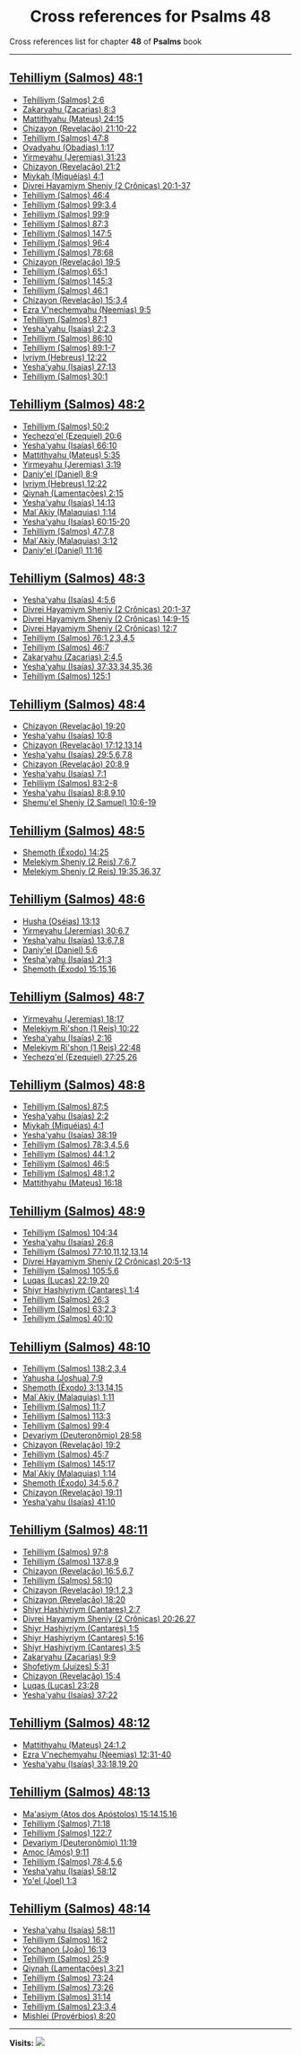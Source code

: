 <div align="center">

# Cross references for **Psalms 48**
</div>

Cross references list for chapter **48** of **Psalms** book

---

<h2 id="1"><a href="https://bible.ozzuu.com/pt_yah/Psa/48#1" target="_blank">Tehilliym (Salmos) 48:1</a></h2>

- [Tehilliym (Salmos) 2:6](https://bible.ozzuu.com/pt_yah/Psa/2#6)
- [Zakaryahu (Zacarias) 8:3](https://bible.ozzuu.com/pt_yah/Zec/8#3)
- [Mattithyahu (Mateus) 24:15](https://bible.ozzuu.com/pt_yah/Mat/24#15)
- [Chizayon (Revelação) 21:10-22](https://bible.ozzuu.com/pt_yah/Rev/21#10)
- [Tehilliym (Salmos) 47:8](https://bible.ozzuu.com/pt_yah/Psa/47#8)
- [Ovadyahu (Obadias) 1:17](https://bible.ozzuu.com/pt_yah/Oba/1#17)
- [Yirmeyahu (Jeremias) 31:23](https://bible.ozzuu.com/pt_yah/Jer/31#23)
- [Chizayon (Revelação) 21:2](https://bible.ozzuu.com/pt_yah/Rev/21#2)
- [Miykah (Miquéias) 4:1](https://bible.ozzuu.com/pt_yah/Mic/4#1)
- [Divrei Hayamiym Sheniy (2 Crônicas) 20:1-37](https://bible.ozzuu.com/pt_yah/2Ch/20#1)
- [Tehilliym (Salmos) 46:4](https://bible.ozzuu.com/pt_yah/Psa/46#4)
- [Tehilliym (Salmos) 99:3,4](https://bible.ozzuu.com/pt_yah/Psa/99#3)
- [Tehilliym (Salmos) 99:9](https://bible.ozzuu.com/pt_yah/Psa/99#9)
- [Tehilliym (Salmos) 87:3](https://bible.ozzuu.com/pt_yah/Psa/87#3)
- [Tehilliym (Salmos) 147:5](https://bible.ozzuu.com/pt_yah/Psa/147#5)
- [Tehilliym (Salmos) 96:4](https://bible.ozzuu.com/pt_yah/Psa/96#4)
- [Tehilliym (Salmos) 78:68](https://bible.ozzuu.com/pt_yah/Psa/78#68)
- [Chizayon (Revelação) 19:5](https://bible.ozzuu.com/pt_yah/Rev/19#5)
- [Tehilliym (Salmos) 65:1](https://bible.ozzuu.com/pt_yah/Psa/65#1)
- [Tehilliym (Salmos) 145:3](https://bible.ozzuu.com/pt_yah/Psa/145#3)
- [Tehilliym (Salmos) 46:1](https://bible.ozzuu.com/pt_yah/Psa/46#1)
- [Chizayon (Revelação) 15:3,4](https://bible.ozzuu.com/pt_yah/Rev/15#3)
- [Ezra V'nechemyahu (Neemias) 9:5](https://bible.ozzuu.com/pt_yah/Neh/9#5)
- [Tehilliym (Salmos) 87:1](https://bible.ozzuu.com/pt_yah/Psa/87#1)
- [Yesha'yahu (Isaías) 2:2,3](https://bible.ozzuu.com/pt_yah/Isa/2#2)
- [Tehilliym (Salmos) 86:10](https://bible.ozzuu.com/pt_yah/Psa/86#10)
- [Tehilliym (Salmos) 89:1-7](https://bible.ozzuu.com/pt_yah/Psa/89#1)
- [Ivriym (Hebreus) 12:22](https://bible.ozzuu.com/pt_yah/Heb/12#22)
- [Yesha'yahu (Isaías) 27:13](https://bible.ozzuu.com/pt_yah/Isa/27#13)
- [Tehilliym (Salmos) 30:1](https://bible.ozzuu.com/pt_yah/Psa/30#1)
<h2 id="2"><a href="https://bible.ozzuu.com/pt_yah/Psa/48#2" target="_blank">Tehilliym (Salmos) 48:2</a></h2>

- [Tehilliym (Salmos) 50:2](https://bible.ozzuu.com/pt_yah/Psa/50#2)
- [Yechezq'el (Ezequiel) 20:6](https://bible.ozzuu.com/pt_yah/Eze/20#6)
- [Yesha'yahu (Isaías) 66:10](https://bible.ozzuu.com/pt_yah/Isa/66#10)
- [Mattithyahu (Mateus) 5:35](https://bible.ozzuu.com/pt_yah/Mat/5#35)
- [Yirmeyahu (Jeremias) 3:19](https://bible.ozzuu.com/pt_yah/Jer/3#19)
- [Daniy'el (Daniel) 8:9](https://bible.ozzuu.com/pt_yah/Dan/8#9)
- [Ivriym (Hebreus) 12:22](https://bible.ozzuu.com/pt_yah/Heb/12#22)
- [Qiynah (Lamentações) 2:15](https://bible.ozzuu.com/pt_yah/Lam/2#15)
- [Yesha'yahu (Isaías) 14:13](https://bible.ozzuu.com/pt_yah/Isa/14#13)
- [Mal`Akiy (Malaquias) 1:14](https://bible.ozzuu.com/pt_yah/Mal/1#14)
- [Yesha'yahu (Isaías) 60:15-20](https://bible.ozzuu.com/pt_yah/Isa/60#15)
- [Tehilliym (Salmos) 47:7,8](https://bible.ozzuu.com/pt_yah/Psa/47#7)
- [Mal`Akiy (Malaquias) 3:12](https://bible.ozzuu.com/pt_yah/Mal/3#12)
- [Daniy'el (Daniel) 11:16](https://bible.ozzuu.com/pt_yah/Dan/11#16)
<h2 id="3"><a href="https://bible.ozzuu.com/pt_yah/Psa/48#3" target="_blank">Tehilliym (Salmos) 48:3</a></h2>

- [Yesha'yahu (Isaías) 4:5,6](https://bible.ozzuu.com/pt_yah/Isa/4#5)
- [Divrei Hayamiym Sheniy (2 Crônicas) 20:1-37](https://bible.ozzuu.com/pt_yah/2Ch/20#1)
- [Divrei Hayamiym Sheniy (2 Crônicas) 14:9-15](https://bible.ozzuu.com/pt_yah/2Ch/14#9)
- [Divrei Hayamiym Sheniy (2 Crônicas) 12:7](https://bible.ozzuu.com/pt_yah/2Ch/12#7)
- [Tehilliym (Salmos) 76:1,2,3,4,5](https://bible.ozzuu.com/pt_yah/Psa/76#1)
- [Tehilliym (Salmos) 46:7](https://bible.ozzuu.com/pt_yah/Psa/46#7)
- [Zakaryahu (Zacarias) 2:4,5](https://bible.ozzuu.com/pt_yah/Zec/2#4)
- [Yesha'yahu (Isaías) 37:33,34,35,36](https://bible.ozzuu.com/pt_yah/Isa/37#33)
- [Tehilliym (Salmos) 125:1](https://bible.ozzuu.com/pt_yah/Psa/125#1)
<h2 id="4"><a href="https://bible.ozzuu.com/pt_yah/Psa/48#4" target="_blank">Tehilliym (Salmos) 48:4</a></h2>

- [Chizayon (Revelação) 19:20](https://bible.ozzuu.com/pt_yah/Rev/19#20)
- [Yesha'yahu (Isaías) 10:8](https://bible.ozzuu.com/pt_yah/Isa/10#8)
- [Chizayon (Revelação) 17:12,13,14](https://bible.ozzuu.com/pt_yah/Rev/17#12)
- [Yesha'yahu (Isaías) 29:5,6,7,8](https://bible.ozzuu.com/pt_yah/Isa/29#5)
- [Chizayon (Revelação) 20:8,9](https://bible.ozzuu.com/pt_yah/Rev/20#8)
- [Yesha'yahu (Isaías) 7:1](https://bible.ozzuu.com/pt_yah/Isa/7#1)
- [Tehilliym (Salmos) 83:2-8](https://bible.ozzuu.com/pt_yah/Psa/83#2)
- [Yesha'yahu (Isaías) 8:8,9,10](https://bible.ozzuu.com/pt_yah/Isa/8#8)
- [Shemu'el Sheniy (2 Samuel) 10:6-19](https://bible.ozzuu.com/pt_yah/2Sm/10#6)
<h2 id="5"><a href="https://bible.ozzuu.com/pt_yah/Psa/48#5" target="_blank">Tehilliym (Salmos) 48:5</a></h2>

- [Shemoth (Êxodo) 14:25](https://bible.ozzuu.com/pt_yah/Exo/14#25)
- [Melekiym Sheniy (2 Reis) 7:6,7](https://bible.ozzuu.com/pt_yah/2Ki/7#6)
- [Melekiym Sheniy (2 Reis) 19:35,36,37](https://bible.ozzuu.com/pt_yah/2Ki/19#35)
<h2 id="6"><a href="https://bible.ozzuu.com/pt_yah/Psa/48#6" target="_blank">Tehilliym (Salmos) 48:6</a></h2>

- [Husha (Oséias) 13:13](https://bible.ozzuu.com/pt_yah/Hos/13#13)
- [Yirmeyahu (Jeremias) 30:6,7](https://bible.ozzuu.com/pt_yah/Jer/30#6)
- [Yesha'yahu (Isaías) 13:6,7,8](https://bible.ozzuu.com/pt_yah/Isa/13#6)
- [Daniy'el (Daniel) 5:6](https://bible.ozzuu.com/pt_yah/Dan/5#6)
- [Yesha'yahu (Isaías) 21:3](https://bible.ozzuu.com/pt_yah/Isa/21#3)
- [Shemoth (Êxodo) 15:15,16](https://bible.ozzuu.com/pt_yah/Exo/15#15)
<h2 id="7"><a href="https://bible.ozzuu.com/pt_yah/Psa/48#7" target="_blank">Tehilliym (Salmos) 48:7</a></h2>

- [Yirmeyahu (Jeremias) 18:17](https://bible.ozzuu.com/pt_yah/Jer/18#17)
- [Melekiym Ri'shon (1 Reis) 10:22](https://bible.ozzuu.com/pt_yah/1Ki/10#22)
- [Yesha'yahu (Isaías) 2:16](https://bible.ozzuu.com/pt_yah/Isa/2#16)
- [Melekiym Ri'shon (1 Reis) 22:48](https://bible.ozzuu.com/pt_yah/1Ki/22#48)
- [Yechezq'el (Ezequiel) 27:25,26](https://bible.ozzuu.com/pt_yah/Eze/27#25)
<h2 id="8"><a href="https://bible.ozzuu.com/pt_yah/Psa/48#8" target="_blank">Tehilliym (Salmos) 48:8</a></h2>

- [Tehilliym (Salmos) 87:5](https://bible.ozzuu.com/pt_yah/Psa/87#5)
- [Yesha'yahu (Isaías) 2:2](https://bible.ozzuu.com/pt_yah/Isa/2#2)
- [Miykah (Miquéias) 4:1](https://bible.ozzuu.com/pt_yah/Mic/4#1)
- [Yesha'yahu (Isaías) 38:19](https://bible.ozzuu.com/pt_yah/Isa/38#19)
- [Tehilliym (Salmos) 78:3,4,5,6](https://bible.ozzuu.com/pt_yah/Psa/78#3)
- [Tehilliym (Salmos) 44:1,2](https://bible.ozzuu.com/pt_yah/Psa/44#1)
- [Tehilliym (Salmos) 46:5](https://bible.ozzuu.com/pt_yah/Psa/46#5)
- [Tehilliym (Salmos) 48:1,2](https://bible.ozzuu.com/pt_yah/Psa/48#1)
- [Mattithyahu (Mateus) 16:18](https://bible.ozzuu.com/pt_yah/Mat/16#18)
<h2 id="9"><a href="https://bible.ozzuu.com/pt_yah/Psa/48#9" target="_blank">Tehilliym (Salmos) 48:9</a></h2>

- [Tehilliym (Salmos) 104:34](https://bible.ozzuu.com/pt_yah/Psa/104#34)
- [Yesha'yahu (Isaías) 26:8](https://bible.ozzuu.com/pt_yah/Isa/26#8)
- [Tehilliym (Salmos) 77:10,11,12,13,14](https://bible.ozzuu.com/pt_yah/Psa/77#10)
- [Divrei Hayamiym Sheniy (2 Crônicas) 20:5-13](https://bible.ozzuu.com/pt_yah/2Ch/20#5)
- [Tehilliym (Salmos) 105:5,6](https://bible.ozzuu.com/pt_yah/Psa/105#5)
- [Luqas (Lucas) 22:19,20](https://bible.ozzuu.com/pt_yah/Luk/22#19)
- [Shiyr Hashiyriym (Cantares) 1:4](https://bible.ozzuu.com/pt_yah/Sos/1#4)
- [Tehilliym (Salmos) 26:3](https://bible.ozzuu.com/pt_yah/Psa/26#3)
- [Tehilliym (Salmos) 63:2,3](https://bible.ozzuu.com/pt_yah/Psa/63#2)
- [Tehilliym (Salmos) 40:10](https://bible.ozzuu.com/pt_yah/Psa/40#10)
<h2 id="10"><a href="https://bible.ozzuu.com/pt_yah/Psa/48#10" target="_blank">Tehilliym (Salmos) 48:10</a></h2>

- [Tehilliym (Salmos) 138:2,3,4](https://bible.ozzuu.com/pt_yah/Psa/138#2)
- [Yahusha (Joshua) 7:9](https://bible.ozzuu.com/pt_yah/Jos/7#9)
- [Shemoth (Êxodo) 3:13,14,15](https://bible.ozzuu.com/pt_yah/Exo/3#13)
- [Mal`Akiy (Malaquias) 1:11](https://bible.ozzuu.com/pt_yah/Mal/1#11)
- [Tehilliym (Salmos) 11:7](https://bible.ozzuu.com/pt_yah/Psa/11#7)
- [Tehilliym (Salmos) 113:3](https://bible.ozzuu.com/pt_yah/Psa/113#3)
- [Tehilliym (Salmos) 99:4](https://bible.ozzuu.com/pt_yah/Psa/99#4)
- [Devariym (Deuteronômio) 28:58](https://bible.ozzuu.com/pt_yah/Deu/28#58)
- [Chizayon (Revelação) 19:2](https://bible.ozzuu.com/pt_yah/Rev/19#2)
- [Tehilliym (Salmos) 45:7](https://bible.ozzuu.com/pt_yah/Psa/45#7)
- [Tehilliym (Salmos) 145:17](https://bible.ozzuu.com/pt_yah/Psa/145#17)
- [Mal`Akiy (Malaquias) 1:14](https://bible.ozzuu.com/pt_yah/Mal/1#14)
- [Shemoth (Êxodo) 34:5,6,7](https://bible.ozzuu.com/pt_yah/Exo/34#5)
- [Chizayon (Revelação) 19:11](https://bible.ozzuu.com/pt_yah/Rev/19#11)
- [Yesha'yahu (Isaías) 41:10](https://bible.ozzuu.com/pt_yah/Isa/41#10)
<h2 id="11"><a href="https://bible.ozzuu.com/pt_yah/Psa/48#11" target="_blank">Tehilliym (Salmos) 48:11</a></h2>

- [Tehilliym (Salmos) 97:8](https://bible.ozzuu.com/pt_yah/Psa/97#8)
- [Tehilliym (Salmos) 137:8,9](https://bible.ozzuu.com/pt_yah/Psa/137#8)
- [Chizayon (Revelação) 16:5,6,7](https://bible.ozzuu.com/pt_yah/Rev/16#5)
- [Tehilliym (Salmos) 58:10](https://bible.ozzuu.com/pt_yah/Psa/58#10)
- [Chizayon (Revelação) 19:1,2,3](https://bible.ozzuu.com/pt_yah/Rev/19#1)
- [Chizayon (Revelação) 18:20](https://bible.ozzuu.com/pt_yah/Rev/18#20)
- [Shiyr Hashiyriym (Cantares) 2:7](https://bible.ozzuu.com/pt_yah/Sos/2#7)
- [Divrei Hayamiym Sheniy (2 Crônicas) 20:26,27](https://bible.ozzuu.com/pt_yah/2Ch/20#26)
- [Shiyr Hashiyriym (Cantares) 1:5](https://bible.ozzuu.com/pt_yah/Sos/1#5)
- [Shiyr Hashiyriym (Cantares) 5:16](https://bible.ozzuu.com/pt_yah/Sos/5#16)
- [Shiyr Hashiyriym (Cantares) 3:5](https://bible.ozzuu.com/pt_yah/Sos/3#5)
- [Zakaryahu (Zacarias) 9:9](https://bible.ozzuu.com/pt_yah/Zec/9#9)
- [Shofetiym (Juízes) 5:31](https://bible.ozzuu.com/pt_yah/Jdg/5#31)
- [Chizayon (Revelação) 15:4](https://bible.ozzuu.com/pt_yah/Rev/15#4)
- [Luqas (Lucas) 23:28](https://bible.ozzuu.com/pt_yah/Luk/23#28)
- [Yesha'yahu (Isaías) 37:22](https://bible.ozzuu.com/pt_yah/Isa/37#22)
<h2 id="12"><a href="https://bible.ozzuu.com/pt_yah/Psa/48#12" target="_blank">Tehilliym (Salmos) 48:12</a></h2>

- [Mattithyahu (Mateus) 24:1,2](https://bible.ozzuu.com/pt_yah/Mat/24#1)
- [Ezra V'nechemyahu (Neemias) 12:31-40](https://bible.ozzuu.com/pt_yah/Neh/12#31)
- [Yesha'yahu (Isaías) 33:18,19,20](https://bible.ozzuu.com/pt_yah/Isa/33#18)
<h2 id="13"><a href="https://bible.ozzuu.com/pt_yah/Psa/48#13" target="_blank">Tehilliym (Salmos) 48:13</a></h2>

- [Ma'asiym (Atos dos Apóstolos) 15:14,15,16](https://bible.ozzuu.com/pt_yah/Act/15#14)
- [Tehilliym (Salmos) 71:18](https://bible.ozzuu.com/pt_yah/Psa/71#18)
- [Tehilliym (Salmos) 122:7](https://bible.ozzuu.com/pt_yah/Psa/122#7)
- [Devariym (Deuteronômio) 11:19](https://bible.ozzuu.com/pt_yah/Deu/11#19)
- [Amoc (Amós) 9:11](https://bible.ozzuu.com/pt_yah/Am/9#11)
- [Tehilliym (Salmos) 78:4,5,6](https://bible.ozzuu.com/pt_yah/Psa/78#4)
- [Yesha'yahu (Isaías) 58:12](https://bible.ozzuu.com/pt_yah/Isa/58#12)
- [Yo'el (Joel) 1:3](https://bible.ozzuu.com/pt_yah/Jl/1#3)
<h2 id="14"><a href="https://bible.ozzuu.com/pt_yah/Psa/48#14" target="_blank">Tehilliym (Salmos) 48:14</a></h2>

- [Yesha'yahu (Isaías) 58:11](https://bible.ozzuu.com/pt_yah/Isa/58#11)
- [Tehilliym (Salmos) 16:2](https://bible.ozzuu.com/pt_yah/Psa/16#2)
- [Yochanon (João) 16:13](https://bible.ozzuu.com/pt_yah/Joh/16#13)
- [Tehilliym (Salmos) 25:9](https://bible.ozzuu.com/pt_yah/Psa/25#9)
- [Qiynah (Lamentações) 3:21](https://bible.ozzuu.com/pt_yah/Lam/3#21)
- [Tehilliym (Salmos) 73:24](https://bible.ozzuu.com/pt_yah/Psa/73#24)
- [Tehilliym (Salmos) 73:26](https://bible.ozzuu.com/pt_yah/Psa/73#26)
- [Tehilliym (Salmos) 31:14](https://bible.ozzuu.com/pt_yah/Psa/31#14)
- [Tehilliym (Salmos) 23:3,4](https://bible.ozzuu.com/pt_yah/Psa/23#3)
- [Mishlei (Provérbios) 8:20](https://bible.ozzuu.com/pt_yah/Pro/8#20)


---

**Visits:**
![](https://profile-counter.glitch.me/visitCounter_crossrefs34/count.svg)
